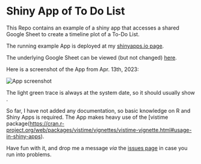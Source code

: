 # Shiny App of To Do List
This Repo contains an example of a shiny app that accesses a shared Google Sheet to create a timeline plot of a To-Do List. 

The running example App is deployed at my [shinyapps.io page](https://peter-t-ruehr.shinyapps.io/to-do-list/).

The underlying Google Sheet can be viewed (but not changed) [here](https://docs.google.com/spreadsheets/d/1HxKdDuA7pt1r-LGCbkwBYxr4jZ2Tvwq2GBRBf3skKho/).

Here is a screenshot of the App from Apr. 13th, 2023:

![App screenshot](https://live.staticflickr.com/65535/52815732388_493bda7420_o.png)

The light green trace is always at the system date, so it should usually show <today>.

So far, I have not added any documentation, so basic knowledge on R and Shiny Apps is required. The App makes heavy use of the [vistime package(https://cran.r-project.org/web/packages/vistime/vignettes/vistime-vignette.html#usage-in-shiny-apps).

Have fun with it, and drop me a message _via_ the [issues page](https://github.com/Peter-T-Ruehr/To-Do-List-in-R-example/issues) in case you run into problems.
